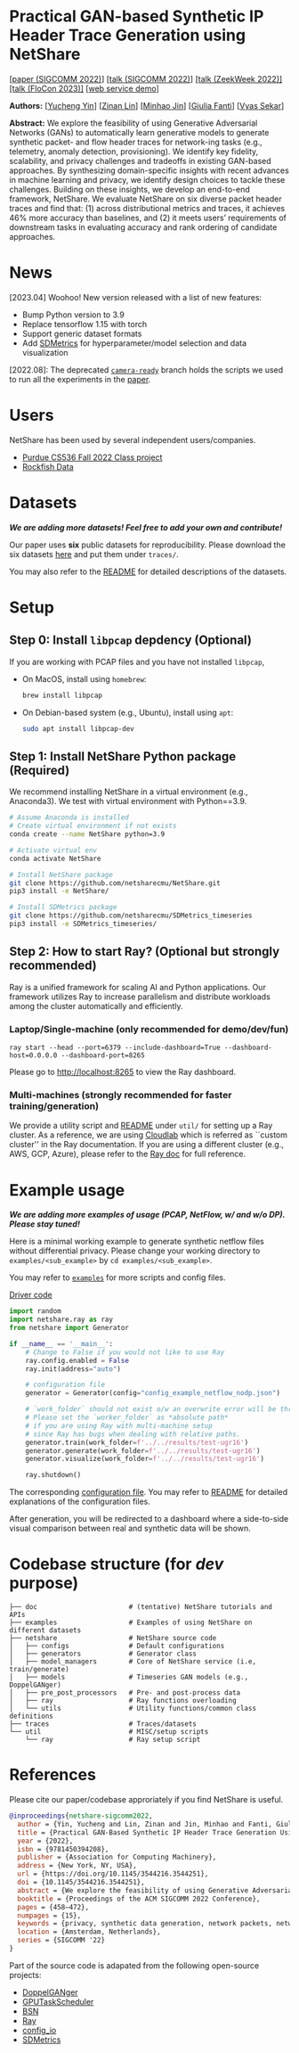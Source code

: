 # Practical GAN-based Synthetic IP Header Trace Generation using NetShare

[[paper (SIGCOMM 2022)](https://dl.acm.org/doi/abs/10.1145/3544216.3544251)]
[[talk (SIGCOMM 2022)](https://www.youtube.com/watch?v=mWnFIncjtWg)]
[[talk (ZeekWeek 2022)]](https://www.youtube.com/watch?v=MN_fa-FBOHg)
[[talk (FloCon 2023)]](https://resources.sei.cmu.edu/library/asset-view.cfm?assetid=890917)
[[web service demo](https://drive.google.com/file/d/1vPuneEb14A2w7fKyCJ41NAHzsvpLQP5H/view)]

**Authors:** 
[[Yucheng Yin](https://sniperyyc.com/)]
[[Zinan Lin](http://www.andrew.cmu.edu/user/zinanl/)]
[[Minhao Jin](https://www.linkedin.com/in/minhao-jin-1328b8164/)]
[[Giulia Fanti](https://www.andrew.cmu.edu/user/gfanti/)]
[[Vyas Sekar](https://users.ece.cmu.edu/~vsekar/)]

**Abstract:** We explore the feasibility of using Generative Adversarial Networks (GANs) to automatically learn generative models to generate synthetic packet- and flow header traces for network-ing tasks (e.g., telemetry, anomaly detection, provisioning). We identify key fidelity, scalability, and privacy challenges and tradeoffs in existing GAN-based approaches. By synthesizing domain-specific insights with recent advances in machine learning and privacy, we identify design choices to tackle these challenges. Building on these insights, we develop an end-to-end framework, NetShare. We evaluate NetShare on six diverse packet header traces and find that: (1) across distributional metrics and traces, it achieves 46% more accuracy than baselines, and (2) it meets users’ requirements of downstream tasks in evaluating accuracy and rank ordering of candidate approaches.

# News
[2023.04] Woohoo! New version released with a list of new features:
- Bump Python version to 3.9
- Replace tensorflow 1.15 with torch
- Support generic dataset formats
- Add [SDMetrics](https://github.com/netsharecmu/SDMetrics_timeseries/tree/master/sdmetrics) for hyperparameter/model selection and data visualization

[2022.08]: The deprecated [`camera-ready`](https://github.com/netsharecmu/NetShare/releases/tag/camera-ready-deprecated) branch holds the scripts we used to run all the experiments in the [paper](https://dl.acm.org/doi/abs/10.1145/3544216.3544251).

# Users
NetShare has been used by several independent users/companies.

- [Purdue CS536 Fall 2022 Class project](https://github.com/annuszulfiqar2021/NetShare)
- [Rockfish Data](https://rockfish.ai/index.html)

# Datasets
***We are adding more datasets! Feel free to add your own and contribute!***

Our paper uses **six** public datasets for reproducibility. Please download the six datasets [here](https://drive.google.com/drive/folders/1FOl1VMr0tXhzKEOupxnJE9YQ2GwfX2FD?usp=sharing) and put them under `traces/`.

You may also refer to the [README](traces/README.md) for detailed descriptions of the datasets.


# Setup
## Step 0: Install `libpcap` depdency (Optional)
If you are working with PCAP files and you have not installed `libpcap`,
- On MacOS, install using `homebrew`:
  ```Bash
  brew install libpcap
  ```
- On Debian-based system (e.g., Ubuntu), install using `apt`:
  ```Bash
  sudo apt install libpcap-dev
  ```

## Step 1: Install NetShare Python package (Required)
We recommend installing NetShare in a virtual environment (e.g., Anaconda3). We test with virtual environment with Python==3.9.

```Bash
# Assume Anaconda is installed
# Create virtual environment if not exists
conda create --name NetShare python=3.9

# Activate virtual env
conda activate NetShare

# Install NetShare package
git clone https://github.com/netsharecmu/NetShare.git
pip3 install -e NetShare/

# Install SDMetrics package
git clone https://github.com/netsharecmu/SDMetrics_timeseries
pip3 install -e SDMetrics_timeseries/
```

## Step 2: How to start Ray? (Optional but **strongly** recommended)
Ray is a unified framework for scaling AI and Python applications. Our framework utilizes Ray to increase parallelism and distribute workloads among the cluster automatically and efficiently.

### Laptop/Single-machine (only recommended for demo/dev/fun)
```
ray start --head --port=6379 --include-dashboard=True --dashboard-host=0.0.0.0 --dashboard-port=8265
```

Please go to [http://localhost:8265](http://localhost:8265) to view the Ray dashboard.


### Multi-machines (**strongly** recommended for faster training/generation)
We provide a utility script and [README](util/README.md) under `util/` for setting up a Ray cluster. As a reference, we are using [Cloudlab](https://www.cloudlab.us/) which is referred as ``custom cluster'' in the Ray documentation. If you are using a different cluster (e.g., AWS, GCP, Azure), please refer to the [Ray doc](https://docs.ray.io/en/releases-2.0.0rc0/cluster/cloud.html#cluster-cloud) for full reference.



# Example usage
***We are adding more examples of usage (PCAP, NetFlow, w/ and w/o DP). Please stay tuned!***

Here is a minimal working example to generate synthetic netflow files without differential privacy. Please change your working directory to  `examples/<sub_example>` by `cd examples/<sub_example>`. 

You may refer to [`examples`](examples/) for more scripts and config files. 

[Driver code](examples/netflow/driver.py)
```Python
import random
import netshare.ray as ray
from netshare import Generator

if __name__ == '__main__':
    # Change to False if you would not like to use Ray
    ray.config.enabled = False
    ray.init(address="auto")

    # configuration file
    generator = Generator(config="config_example_netflow_nodp.json")

    # `work_folder` should not exist o/w an overwrite error will be thrown.
    # Please set the `worker_folder` as *absolute path*
    # if you are using Ray with multi-machine setup
    # since Ray has bugs when dealing with relative paths.
    generator.train(work_folder=f'../../results/test-ugr16')
    generator.generate(work_folder=f'../../results/test-ugr16')
    generator.visualize(work_folder=f'../../results/test-ugr16')

    ray.shutdown()
```

The corresponding [configuration file](examples/netflow/config_example_netflow_nodp.json).
You may refer to [README](netshare/configs/README.md) for detailed explanations of the configuration files.

After generation, you will be redirected to a dashboard where a side-to-side visual comparison between real and synthetic data will be shown.

# Codebase structure (for *dev* purpose)
```
├── doc                       # (tentative) NetShare tutorials and APIs
├── examples                  # Examples of using NetShare on different datasets
├── netshare                  # NetShare source code
│   ├── configs               # Default configurations  
│   ├── generators            # Generator class
│   ├── model_managers        # Core of NetShare service (i.e, train/generate)
│   ├── models                # Timeseries GAN models (e.g., DoppelGANger)
│   ├── pre_post_processors   # Pre- and post-process data
│   ├── ray                   # Ray functions overloading
│   └── utils                 # Utility functions/common class definitions
├── traces                    # Traces/datasets
└── util                      # MISC/setup scripts
    └── ray                   # Ray setup script
```


# References
Please cite our paper/codebase approriately if you find NetShare is useful.

```bibtex
@inproceedings{netshare-sigcomm2022,
  author = {Yin, Yucheng and Lin, Zinan and Jin, Minhao and Fanti, Giulia and Sekar, Vyas},
  title = {Practical GAN-Based Synthetic IP Header Trace Generation Using NetShare},
  year = {2022},
  isbn = {9781450394208},
  publisher = {Association for Computing Machinery},
  address = {New York, NY, USA},
  url = {https://doi.org/10.1145/3544216.3544251},
  doi = {10.1145/3544216.3544251},
  abstract = {We explore the feasibility of using Generative Adversarial Networks (GANs) to automatically learn generative models to generate synthetic packet- and flow header traces for networking tasks (e.g., telemetry, anomaly detection, provisioning). We identify key fidelity, scalability, and privacy challenges and tradeoffs in existing GAN-based approaches. By synthesizing domain-specific insights with recent advances in machine learning and privacy, we identify design choices to tackle these challenges. Building on these insights, we develop an end-to-end framework, NetShare. We evaluate NetShare on six diverse packet header traces and find that: (1) across all distributional metrics and traces, it achieves 46% more accuracy than baselines and (2) it meets users' requirements of downstream tasks in evaluating accuracy and rank ordering of candidate approaches.},
  booktitle = {Proceedings of the ACM SIGCOMM 2022 Conference},
  pages = {458–472},
  numpages = {15},
  keywords = {privacy, synthetic data generation, network packets, network flows, generative adversarial networks},
  location = {Amsterdam, Netherlands},
  series = {SIGCOMM '22}
}
```

Part of the source code is adapated from the following open-source projects:

- [DoppelGANger](https://github.com/fjxmlzn/DoppelGANger)
- [GPUTaskScheduler](https://github.com/fjxmlzn/GPUTaskScheduler)
- [BSN](https://github.com/fjxmlzn/BSN)
- [Ray](https://github.com/ray-project/ray)
- [config_io](https://github.com/fjxmlzn/config_io)
- [SDMetrics](https://github.com/sdv-dev/SDMetrics)
